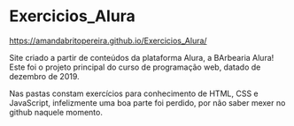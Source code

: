 # Exercicios_Alura

https://amandabritopereira.github.io/Exercicios_Alura/

Site criado a partir de conteúdos da plataforma Alura, a BArbearia Alura! Este foi o projeto principal do curso de programação web, datado de dezembro de 2019.

Nas pastas constam exercícios para conhecimento de HTML, CSS e JavaScript, infelizmente uma boa parte foi perdido, por não saber mexer no github naquele momento.
